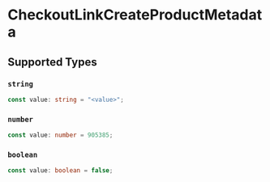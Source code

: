 # CheckoutLinkCreateProductMetadata


## Supported Types

### `string`

```typescript
const value: string = "<value>";
```

### `number`

```typescript
const value: number = 905385;
```

### `boolean`

```typescript
const value: boolean = false;
```

